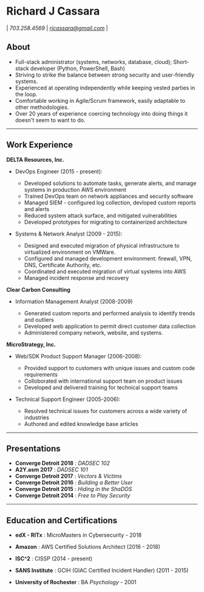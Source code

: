 # Richard J Cassara 
| *703.258.4569*  |  *rjcassara@gmail.com* |

## About

  + Full-stack administrator (systems, networks, database, cloud); Short-stack developer (Python, PowerShell, Bash)
  + Striving to strike the balance between strong security and user-friendly systems.
  + Experienced at operating independently while keeping vested parties in the loop.
  + Comfortable working in Agile/Scrum framework, easily adaptable to other methodologies. 
  + Over 20 years of experience coercing technology into doing things it doesn't seem to want to do.

---

## Work Experience
**DELTA Resources, Inc.**  

+ DevOps Engineer (2015 - present):

    - Developed solutions to automate tasks, generate alerts, and manage systems in production AWS environment
    - Trained DevOps team on network appliances and security software
    - Managed SIEM - configured log collection, devloped custom reports and alerts
    - Reduced system attack surface,  and mitigated vulnerabilities
    - Developed prototypes for migrating to containerized architecture

+ Systems & Network Analyst (2009 - 2015):

    - Designed and executed migration of physical infrastructure to virtualized environment on VMWare.
    - Configured and managed development environment: firewall, VPN, DNS, Certificate Authority, etc. 
    - Coordinated and executed migration of virtual systems into AWS
    - Managed incident response and recovery

**Clear Carbon Consulting**

+ Information Management Analyst (2008-2009)

    - Generated custom reports and performed analysis to identify trends and outliers
    - Developed web application to permit direct customer data collection
    - Administered company network, website, and systems.

**MicroStrategy, Inc.**

+ Web/SDK Product Support Manager (2006-2008):

    - Provided support to customers with unique issues and custom code requirements
    - Colloborated with international support team on product issues
    - Developed and delivered training for technical support teams

+ Technical Support Engineer (2005-2006):
    
    - Resolved technical issues for customers across a wide variety of industries
    - Authored and edited knowledge base articles

---
## Presentations

+ **Converge Detroit 2018** : *DADSEC 102*
+ **A2Y.asm 2017** : *DADSEC 101*
+ **Converge Detroit 2017** : *Vectors & Victims*
+ **Converge Detroit 2016** : *Building a Better User*
+ **Converge Detroit 2015** : *Hiding in the ShaDOS*
+ **Converge Detroit 2014** : *Free to Play Security* 
---
## Education and Certifications

+ **edX - RITx** : MicroMasters in Cybersecurity - 2018

+ **Amazon** : AWS Certified Solutions Architect (2016 - 2018)

+ **ISC^2** : CISSP (2014 - present)

+ **SANS Institute** : GCIH (GIAC Certified Incident Handler)  (2011 - 2015)

+ **University of Rochester** : BA *Psychology* - 2001